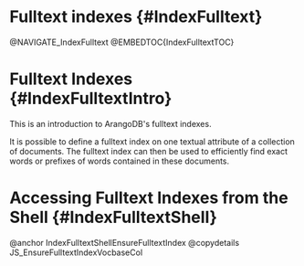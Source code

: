 Fulltext indexes {#IndexFulltext}
=================================

@NAVIGATE_IndexFulltext
@EMBEDTOC{IndexFulltextTOC}

Fulltext Indexes {#IndexFulltextIntro}
======================================

This is an introduction to ArangoDB's fulltext indexes.

It is possible to define a fulltext index on one textual attribute of a
collection of documents. The fulltext index can then be used to efficiently find
exact words or prefixes of words contained in these documents.

Accessing Fulltext Indexes from the Shell {#IndexFulltextShell}
===============================================================

@anchor IndexFulltextShellEnsureFulltextIndex
@copydetails JS_EnsureFulltextIndexVocbaseCol
